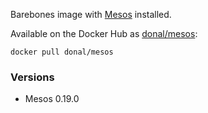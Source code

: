 Barebones image with [Mesos](http://mesos.apache.org/) installed.

Available on the Docker Hub as [donal/mesos](https://registry.hub.docker.com/u/donal/mesos/):

    docker pull donal/mesos

### Versions
* Mesos 0.19.0
